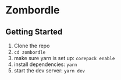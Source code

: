 # Zombordle

## Getting Started

1. Clone the repo
2. `cd zombordle`
3. make sure yarn is set up: `corepack enable`
4. install dependencies: `yarn`
5. start the dev server: `yarn dev`

